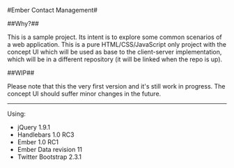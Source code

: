 #Ember Contact Management#

##Why?##

This is a sample project. Its intent is to explore some common scenarios of a web application. This is a pure HTML/CSS/JavaScript only project with the concept UI which will be used as base to the client-server implementation, which will be in a different repository (it will be linked when the repo is up).

##WIP##

Please note that this the very first version and it's still work in progress. The concept UI should suffer minor changes in the future.


----------

Using:

 - jQuery 1.9.1
 - Handlebars 1.0 RC3
 - Ember 1.0 RC1
 - Ember Data revision 11
 - Twitter Bootstrap 2.3.1